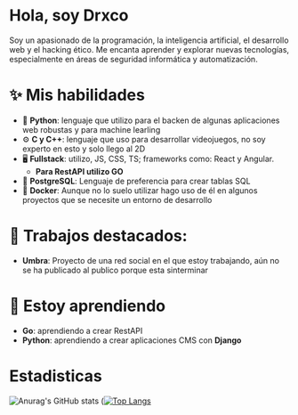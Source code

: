 # Hola, soy Drxco
Soy un apasionado de la programación, la inteligencia artificial, el desarrollo web y el hacking ético. Me encanta aprender y explorar nuevas tecnologías, especialmente en áreas de seguridad informática y automatización.

# ✨ Mis habilidades
 - 🐍 **Python**: lenguaje que utilizo para el backen de algunas aplicaciones web robustas y para machine learling
 - ⚙️ **C y C++**: lenguaje que uso para desarrollar videojuegos, no soy experto en esto y solo llego al 2D
 - 🖥️ **Fullstack**: utilizo, JS, CSS, TS; frameworks como: React y Angular.
   - **Para RestAPI utilizo GO**
 - 🐘 **PostgreSQL**: Lenguaje de preferencia para crear tablas SQL
 - 🐋 **Docker**: Aunque no lo suelo utilizar hago uso de él en algunos proyectos que se necesite un entorno de desarrollo

# 📁 Trabajos destacados:
 - **Umbra**: Proyecto de una red social en el que estoy trabajando, aún no se ha publicado al publico porque esta sinterminar

# 🔧 Estoy aprendiendo
- **Go**: aprendiendo a crear RestAPI
- **Python**: aprendiendo a crear aplicaciones CMS con **Django**

# Estadisticas
![Anurag's GitHub stats](https://github-readme-stats.vercel.app/api?username=drxcodev2&show_icons=true&theme=transparent)
([![Top Langs](https://github-readme-stats.vercel.app/api/top-langs/?username=drxcodev2&layout=donut-vertical&theme=transparent)](https://github.com/drxcodev2/github-readme-stats)



